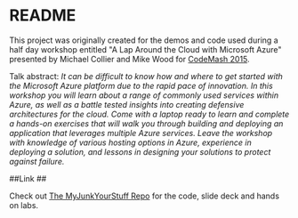 # README #

This project was originally created for the demos and code used during a half day workshop entitled "A Lap Around the Cloud with Microsoft Azure" presented by Michael Collier and Mike Wood for [CodeMash 2015](http://www.codemash.org).

Talk abstract:
*It can be difficult to know how and where to get started with the Microsoft Azure platform due to the rapid pace of innovation. In this workshop you will learn about a range of commonly used services within Azure, as well as a battle tested insights into creating defensive architectures for the cloud. Come with a laptop ready to learn and complete a hands-on exercises that will walk you through building and deploying an application that leverages multiple Azure services. Leave the workshop with knowledge of various hosting options in Azure, experience in deploying a solution, and lessons in designing your solutions to protect against failure.*

##Link ##

Check out [The MyJunkYourStuff Repo](https://github.com/mikewo/MyJunkYourStuff) for the code, slide deck and hands on labs.
